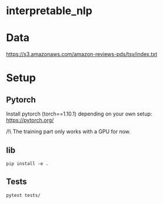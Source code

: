 # interpretable_nlp

# Data
https://s3.amazonaws.com/amazon-reviews-pds/tsv/index.txt

# Setup

## Pytorch

Install pytorch (torch==1.10.1) depending on your own setup: https://pytorch.org/

/!\ The training part only works with a GPU for now. 

## lib

```commandline
pip install -e .
```

## Tests

```commandline
pytest tests/
```
